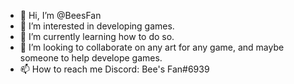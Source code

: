 - 👋 Hi, I’m @BeesFan
- 👀 I’m interested in developing games.
- 🌱 I’m currently learning how to do so.
- 💞️ I’m looking to collaborate on any art for any game, and maybe someone to help develope games.
- 📫 How to reach me Discord: Bee's Fan#6939

<!---
BeesFan/BeesFan is a ✨ special ✨ repository because its `README.md` (this file) appears on your GitHub profile.
You can click the Preview link to take a look at your changes.
--->

